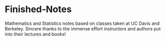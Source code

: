 # Finished-Notes
Mathematics and Statistics notes based on classes taken at UC Davis and Berkeley. Sincere thanks to the immense effort instructors and authors put into their lectures and books!
